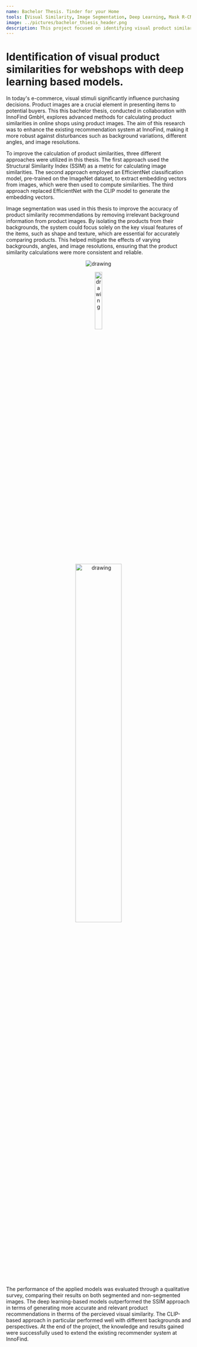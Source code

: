 ```yaml
---
name: Bachelor Thesis. Tinder for your Home
tools: [Visual Similarity, Image Segmentation, Deep Learning, Mask R-CNN, CLIP]
image: ../pictures/bachelor_thiesis_header.png
description: This project focused on identifying visual product similarities for webshops with deep learning based models.
---
```


# Identification of visual product similarities for webshops with deep learning based models.

In today's e-commerce, visual stimuli significantly influence purchasing decisions. Product images are a crucial element in presenting items to potential buyers. This this bachelor thesis, conducted in collaboration with InnoFind GmbH, explores advanced methods for calculating product similarities in online shops using product images. The aim of this research was to enhance the existing recommendation system at InnoFind, making it more robust against disturbances such as background variations, different angles, and image resolutions.

To improve the calculation of product similarities, three different approaches were utilized in this thesis. The first approach used the Structural Similarity Index (SSIM) as a metric for calculating image similarities. The second approach employed an EfficientNet classification model, pre-trained on the ImageNet dataset, to extract embedding vectors from images, which were then used to compute similarities. The third approach replaced EfficientNet with the CLIP model to generate the embedding vectors.

Image segmentation was used in this thesis to improve the accuracy of product similarity recommendations by removing irrelevant background information from product images. By isolating the products from their backgrounds, the system could focus solely on the key visual features of the items, such as shape and texture, which are essential for accurately comparing products. This helped mitigate the effects of varying backgrounds, angles, and image resolutions, ensuring that the product similarity calculations were more consistent and reliable.

<p align="center">
  <img src="./images/shirt_random.png" alt="drawing"/>
</p>

<p align="center">
  <img src="./images/shirt_reference.png" alt="drawing" width="20%"/>
</p>

<p align="center">
  <img src="./images/shirt_clip_seg.png" alt="drawing" width="50%"/>
</p>


The performance of the applied models was evaluated through a qualitative survey, comparing their results on both segmented and non-segmented images. The deep learning-based models outperformed the SSIM approach in terms of generating more accurate and relevant product recommendations in therms of the percieved visual similarity. The CLIP-based approach in particular performed well with different backgrounds and perspectives. At the end of the project, the knowledge and results gained were successfully used to extend the existing recommender system at InnoFind.
